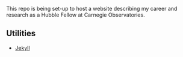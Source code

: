 This repo is being set-up to host a website describing my career and research as a Hubble Fellow at Carnegie Observatories. 

## Utilities
- [Jekyll](https://github.com/jekyll/jekyll)
